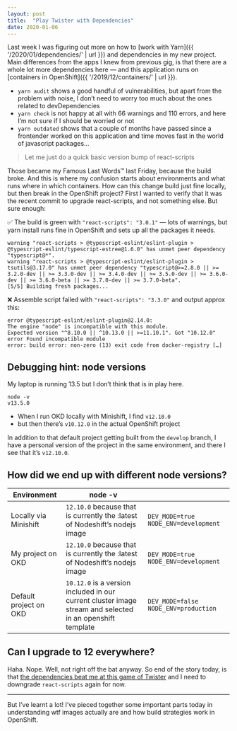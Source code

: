 ```yaml
---
layout: post
title:  "Play Twister with Dependencies"
date: 2020-01-06
---
```


Last week I was figuring out more on how to [work with Yarn]({{ '/2020/01/dependencies/' | url }}) and dependencies in my new project. Main differences from the apps I knew from previous gig, is that there are a whole lot more dependencies here — and this application runs on [containers in OpenShift]({{ '/2019/12/containers/' | url }}).

* `yarn audit` shows a good handful of vulnerabilities, but apart from the problem with noise, I don’t need to worry too much about the ones related to devDependencies
* `yarn check` is not happy at all with 66 warnings and 110 errors, and here I’m not sure if I should be worried or not
* `yarn outdated` shows that a couple of months have passed since a frontender worked on this application and time moves fast in the world of javascript packages…

> Let me just do a quick basic version bump of react-scripts

Those became my Famous Last Words™️ last Friday, because the build broke. And this is where my confusion starts about environments and what runs where in which containers. How can this change build just fine locally, but then break in the OpenShift project? First I wanted to verify that it was the recent commit to upgrade react-scripts, and not something else. But sure enough:

✅ The build is green with `"react-scripts": "3.0.1"` — lots of warnings, but yarn install runs fine in OpenShift and sets up all the packages it needs.

```
warning "react-scripts > @typescript-eslint/eslint-plugin > @typescript-eslint/typescript-estree@1.6.0" has unmet peer dependency "typescript@*".
warning "react-scripts > @typescript-eslint/eslint-plugin > tsutils@3.17.0" has unmet peer dependency "typescript@>=2.8.0 || >= 3.2.0-dev || >= 3.3.0-dev || >= 3.4.0-dev || >= 3.5.0-dev || >= 3.6.0-dev || >= 3.6.0-beta || >= 3.7.0-dev || >= 3.7.0-beta".
[5/5] Building fresh packages...
```

❌ Assemble script failed with `"react-scripts": "3.3.0"` and output approx this:

```
error @typescript-eslint/eslint-plugin@2.14.0:
The engine "node" is incompatible with this module.
Expected version "^8.10.0 || ^10.13.0 || >=11.10.1". Got "10.12.0"
error Found incompatible module
error: build error: non-zero (13) exit code from docker-registry […]
```

## Debugging hint: node versions

My laptop is running 13.5 but I don’t think that is in play here.

```
node -v
v13.5.0
```

* When I run OKD locally with Minishift, I find `v12.10.0`
* but then there’s `v10.12.0` in the actual OpenShift project

In addition to that default project getting built from the `develop` branch, I have a personal version of the project in the same environment, and there I see that it’s `v12.10.0`.

## How did we end up with different node versions?

| Environment | node -v | |
|--|--|--|
| Locally via Minishift | `12.10.0` because that is currently the :latest of Nodeshift’s nodejs image | `DEV_MODE=true` `NODE_ENV=development` |
| My project on OKD | `12.10.0` because that is currently the :latest of Nodeshift’s nodejs image |  `DEV_MODE=true` `NODE_ENV=development` |
| Default project on OKD | `10.12.0` is a version included in our current cluster image stream and selected in an openshift template | `DEV_MODE=false` `NODE_ENV=production` |

## Can I upgrade to 12 everywhere?

Haha. Nope. Well, not right off the bat anyway. So end of the story today, is that [the dependencies beat me at this game of Twister](https://twitter.com/elisabethirg/status/1214271328666161154) and I need to downgrade `react-scripts` again for now.

---

But I’ve learnt a lot! I’ve pieced together some important parts today in understanding wtf images actually are and how build strategies work in OpenShift.

